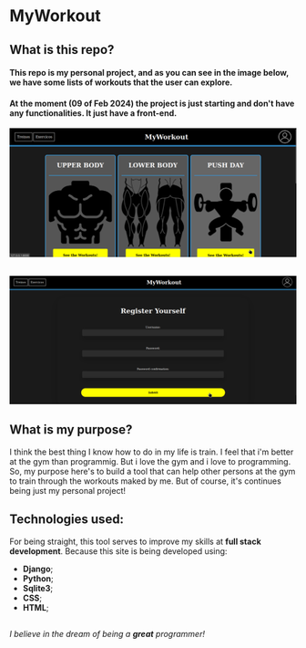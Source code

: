# MyWorkout

## What is this repo?

#### This repo is my personal project, and as you can see in the image below, we have some lists of workouts that the user can explore. 
#### At the moment (09 of Feb 2024) the project is just starting and don't have any functionalities. It just have a front-end.
![Homepage](./static/img/screenshots/homepage.png)
##
![User creation form](./static/img/screenshots/user-signup.png)

## What is my purpose?

I think the best thing I know how to do in my life is train. I feel that i'm better at the gym than programmig. But i love the gym and i love to programming. So, my purpose here's to build a tool that can help other persons at the gym to train through the workouts maked by me. But of course, it's continues being just my personal project!

## Technologies used:
For being straight, this tool serves to improve my skills at **full stack development**. Because this site is being developed using:
- **Django**;
- **Python**;
- **Sqlite3**;
- **CSS**;
- **HTML**;
##
*I believe in the dream of being a **great** programmer!*